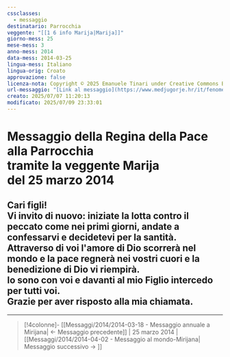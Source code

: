```yaml
---
cssclasses:
  - messaggio
destinatario: Parrocchia
veggente: "[[1 6 info Marija|Marija]]"
giorno-mess: 25
mese-mess: 3
anno-mess: 2014
data-mess: 2014-03-25
lingua-mess: Italiano
lingua-orig: Croato
approvazione: false
licenza-nota: Copyright © 2025 Emanuele Tinari under Creative Commons BY-NC-SA 4.0 https://creativecommons.org/licenses/by-nc-sa/4.0/
url-messaggio: "[Link al messaggio](https://www.medjugorje.hr/it/fenomeno-di-medjugorje/messaggi-della-madonna/?datum=2014-3-25)"
creato: 2025/07/07 11:20:13
modificato: 2025/07/09 23:33:01
---
```


# Messaggio della Regina della Pace<br>alla Parrocchia<br>tramite la veggente Marija<br>del 25 marzo 2014

## Cari figli!<br>Vi invito di nuovo: iniziate la lotta contro il peccato come nei primi giorni, andate a confessarvi e decidetevi per la santità.<br>Attraverso di voi l'amore di Dio scorrerà nel mondo e la pace regnerà nei vostri cuori e la benedizione di Dio vi riempirà.<br>Io sono con voi e davanti al mio Figlio intercedo per tutti voi.<br>Grazie per aver risposto alla mia chiamata.

***

> [!4colonne]- [[Messaggi/2014/2014-03-18 - Messaggio annuale a Mirijana| ← Messaggio precedente]] | 25 marzo 2014 | [[Messaggi/2014/2014-04-02 - Messaggio al mondo-Mirijana| Messaggio successivo → ]]